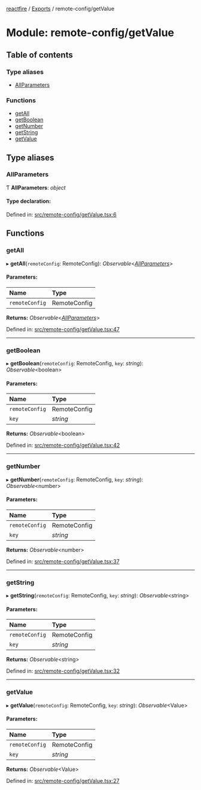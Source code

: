 [reactfire](../README.md) / [Exports](../modules.md) / remote-config/getValue

# Module: remote-config/getValue

## Table of contents

### Type aliases

- [AllParameters](remote_config_getvalue.md#allparameters)

### Functions

- [getAll](remote_config_getvalue.md#getall)
- [getBoolean](remote_config_getvalue.md#getboolean)
- [getNumber](remote_config_getvalue.md#getnumber)
- [getString](remote_config_getvalue.md#getstring)
- [getValue](remote_config_getvalue.md#getvalue)

## Type aliases

### AllParameters

Ƭ **AllParameters**: *object*

#### Type declaration:

Defined in: [src/remote-config/getValue.tsx:6](https://github.com/FirebaseExtended/reactfire/blob/master/src/remote-config/getValue.tsx#L6)

## Functions

### getAll

▸ **getAll**(`remoteConfig`: RemoteConfig): *Observable*<[*AllParameters*](remote_config_getvalue.md#allparameters)\>

#### Parameters:

Name | Type |
:------ | :------ |
`remoteConfig` | RemoteConfig |

**Returns:** *Observable*<[*AllParameters*](remote_config_getvalue.md#allparameters)\>

Defined in: [src/remote-config/getValue.tsx:47](https://github.com/FirebaseExtended/reactfire/blob/master/src/remote-config/getValue.tsx#L47)

___

### getBoolean

▸ **getBoolean**(`remoteConfig`: RemoteConfig, `key`: *string*): *Observable*<boolean\>

#### Parameters:

Name | Type |
:------ | :------ |
`remoteConfig` | RemoteConfig |
`key` | *string* |

**Returns:** *Observable*<boolean\>

Defined in: [src/remote-config/getValue.tsx:42](https://github.com/FirebaseExtended/reactfire/blob/master/src/remote-config/getValue.tsx#L42)

___

### getNumber

▸ **getNumber**(`remoteConfig`: RemoteConfig, `key`: *string*): *Observable*<number\>

#### Parameters:

Name | Type |
:------ | :------ |
`remoteConfig` | RemoteConfig |
`key` | *string* |

**Returns:** *Observable*<number\>

Defined in: [src/remote-config/getValue.tsx:37](https://github.com/FirebaseExtended/reactfire/blob/master/src/remote-config/getValue.tsx#L37)

___

### getString

▸ **getString**(`remoteConfig`: RemoteConfig, `key`: *string*): *Observable*<string\>

#### Parameters:

Name | Type |
:------ | :------ |
`remoteConfig` | RemoteConfig |
`key` | *string* |

**Returns:** *Observable*<string\>

Defined in: [src/remote-config/getValue.tsx:32](https://github.com/FirebaseExtended/reactfire/blob/master/src/remote-config/getValue.tsx#L32)

___

### getValue

▸ **getValue**(`remoteConfig`: RemoteConfig, `key`: *string*): *Observable*<Value\>

#### Parameters:

Name | Type |
:------ | :------ |
`remoteConfig` | RemoteConfig |
`key` | *string* |

**Returns:** *Observable*<Value\>

Defined in: [src/remote-config/getValue.tsx:27](https://github.com/FirebaseExtended/reactfire/blob/master/src/remote-config/getValue.tsx#L27)
